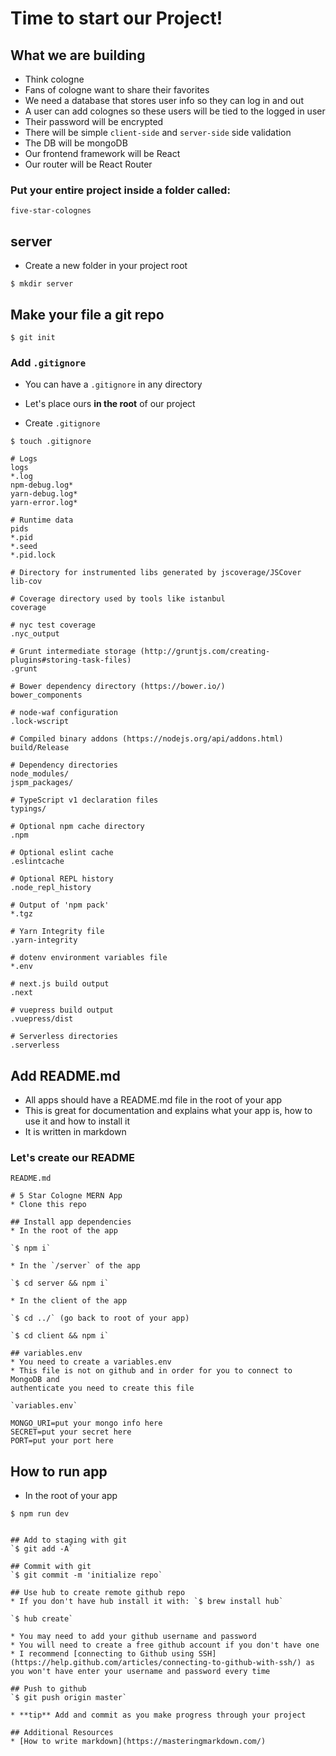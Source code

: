 # Time to start our Project!

## What we are building
* Think cologne
* Fans of cologne want to share their favorites 
* We need a database that stores user info so they can log in and out
* A user can add colognes so these users will be tied to the logged in user
* Their password will be encrypted
* There will be simple `client-side` and `server-side` side validation
* The DB will be mongoDB
* Our frontend framework will be React
* Our router will be React Router

### Put your entire project inside a folder called:

`five-star-colognes`

## server
* Create a new folder in your project root

`$ mkdir server`

## Make your file a git repo
`$ git init`

### Add `.gitignore`
* You can have a `.gitignore` in any directory
* Let's place ours **in the root** of our project

* Create `.gitignore`

`$ touch .gitignore`

```
# Logs
logs
*.log
npm-debug.log*
yarn-debug.log*
yarn-error.log*

# Runtime data
pids
*.pid
*.seed
*.pid.lock

# Directory for instrumented libs generated by jscoverage/JSCover
lib-cov

# Coverage directory used by tools like istanbul
coverage

# nyc test coverage
.nyc_output

# Grunt intermediate storage (http://gruntjs.com/creating-plugins#storing-task-files)
.grunt

# Bower dependency directory (https://bower.io/)
bower_components

# node-waf configuration
.lock-wscript

# Compiled binary addons (https://nodejs.org/api/addons.html)
build/Release

# Dependency directories
node_modules/
jspm_packages/

# TypeScript v1 declaration files
typings/

# Optional npm cache directory
.npm

# Optional eslint cache
.eslintcache

# Optional REPL history
.node_repl_history

# Output of 'npm pack'
*.tgz

# Yarn Integrity file
.yarn-integrity

# dotenv environment variables file
*.env

# next.js build output
.next

# vuepress build output
.vuepress/dist

# Serverless directories
.serverless
```

## Add README.md
* All apps should have a README.md file in the root of your app
* This is great for documentation and explains what your app is, how to use it and how to install it
* It is written in markdown

### Let's create our README

`README.md`

```
# 5 Star Cologne MERN App
* Clone this repo

## Install app dependencies
* In the root of the app

`$ npm i`

* In the `/server` of the app

`$ cd server && npm i`

* In the client of the app

`$ cd ../` (go back to root of your app)

`$ cd client && npm i`

## variables.env
* You need to create a variables.env
* This file is not on github and in order for you to connect to MongoDB and
authenticate you need to create this file

`variables.env`

```

```
MONGO_URI=put your mongo info here
SECRET=put your secret here
PORT=put your port here
```

## How to run app
* In the root of your app

`$ npm run dev`
```

## Add to staging with git
`$ git add -A`

## Commit with git
`$ git commit -m 'initialize repo`

## Use hub to create remote github repo
* If you don't have hub install it with: `$ brew install hub`

`$ hub create`

* You may need to add your github username and password
* You will need to create a free github account if you don't have one
* I recommend [connecting to Github using SSH](https://help.github.com/articles/connecting-to-github-with-ssh/) as you won't have enter your username and password every time

## Push to github
`$ git push origin master`

* **tip** Add and commit as you make progress through your project

## Additional Resources
* [How to write markdown](https://masteringmarkdown.com/)
